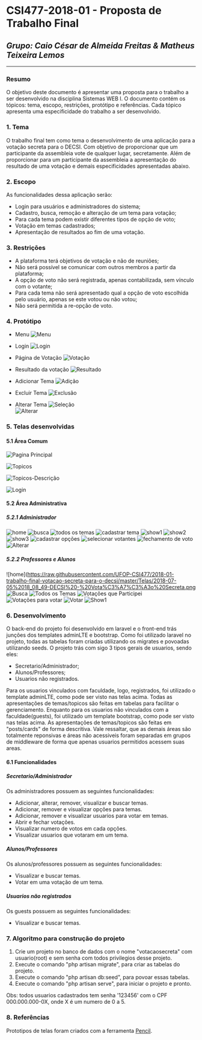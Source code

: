 # **CSI477-2018-01 - Proposta de Trabalho Final**
## *Grupo: Caio César de Almeida Freitas & Matheus Teixeira Lemos*

--------------

<!-- Descrever um resumo sobre o trabalho. -->

### Resumo
O objetivo deste documento é apresentar uma proposta para o trabalho a ser desenvolvido na disciplina Sistemas WEB I. O documento contém os tópicos: tema, escopo, restrições, protótipo e referências. Cada tópico apresenta uma especificidade do trabalho a ser desenvolvido.
<!-- Apresentar o tema. -->
### 1. Tema

  O trabalho final tem como tema o desenvolvimento de uma aplicação para a votação secreta para o DECSI. Com objetivo de proporcionar que um participante da assembleia vote de qualquer lugar, secretamente. Além de proporcionar para um participante da assembleia a apresentação do resultado de uma votação e demais especificidades apresentadas abaixo. 

<!-- Descrever e limitar o escopo da aplicação. -->
### 2. Escopo

As funcionalidades dessa aplicação serão:
* Login para usuários e administradores do sistema;
* Cadastro, busca, remoção e alteração de um tema para votação;
* Para cada tema podem existir diferentes tipos de opção de voto;
* Votação em temas cadastrados;
* Apresentação de resultados ao fim de uma votação.

<!-- Apresentar restrições de funcionalidades e de escopo. -->
### 3. Restrições

* A plataforma terá objetivos de votação e não de reuniões;
* Não será possível se comunicar com outros membros a partir da plataforma;
* A opção de voto não será registrada, apenas contabilizada, sem vínculo com o votante;
* Para cada tema não será apresentado qual a opção de voto escolhida pelo usuário, apenas se este votou ou não votou;
* Não será permitida a re-opção de voto.


<!-- Construir alguns protótipos para a aplicação, disponibilizá-los no Github e descrever o que foi considerado. //-->
### 4. Protótipo
  * Menu
  ![Menu](https://raw.githubusercontent.com/UFOP-CSI477/2018-01-trabalho-final-votacao-secreta-para-o-decsi/master/Prototipos/Prototipos%20de%20Tela/menu.png)
  
  * Login 
  ![Login](https://raw.githubusercontent.com/UFOP-CSI477/2018-01-trabalho-final-votacao-secreta-para-o-decsi/master/Prototipos/Prototipos%20de%20Tela/main.png)
  
  * Página de Votação
    ![Votação](https://raw.githubusercontent.com/UFOP-CSI477/2018-01-trabalho-final-votacao-secreta-para-o-decsi/master/Prototipos/Prototipos%20de%20Tela/openthemes.png)
    
  * Resultado da votação
     ![Resultado](https://raw.githubusercontent.com/UFOP-CSI477/2018-01-trabalho-final-votacao-secreta-para-o-decsi/master/Prototipos/Prototipos%20de%20Tela/results.png)
    
  * Adicionar Tema
    ![Adição](https://raw.githubusercontent.com/UFOP-CSI477/2018-01-trabalho-final-votacao-secreta-para-o-decsi/master/Prototipos/Prototipos%20de%20Tela/addtheme.png)
    
  * Excluir Tema
    ![Exclusão](https://raw.githubusercontent.com/UFOP-CSI477/2018-01-trabalho-final-votacao-secreta-para-o-decsi/master/Prototipos/Prototipos%20de%20Tela/removetheme.png)
    
   * Alterar Tema
    ![Seleção](https://raw.githubusercontent.com/UFOP-CSI477/2018-01-trabalho-final-votacao-secreta-para-o-decsi/master/Prototipos/Prototipos%20de%20Tela/alterartheme.png)   
    ![Alterar](https://raw.githubusercontent.com/UFOP-CSI477/2018-01-trabalho-final-votacao-secreta-para-o-decsi/master/Prototipos/Prototipos%20de%20Tela/alterartheme2.png)
    
 ### 5. Telas desenvolvidas
 
   #### 5.1 Área Comum
  ![Pagina Principal](https://raw.githubusercontent.com/UFOP-CSI477/2018-01-trabalho-final-votacao-secreta-para-o-decsi/master/Telas/2018-07-05%2018_08_01-DECSI%20-%20Vota%C3%A7%C3%A3o%20Secreta.png)
    
  ![Topicos](https://raw.githubusercontent.com/UFOP-CSI477/2018-01-trabalho-final-votacao-secreta-para-o-decsi/master/Telas/2018-07-05%2018_08_14-DECSI%20-%20Vota%C3%A7%C3%A3o%20Secreta.png)
 
 ![Topicos-Descrição](https://raw.githubusercontent.com/UFOP-CSI477/2018-01-trabalho-final-votacao-secreta-para-o-decsi/master/Telas/2018-07-05%2018_08_28-DECSI%20-%20Vota%C3%A7%C3%A3o%20Secreta.png)
  
  ![Login](https://raw.githubusercontent.com/UFOP-CSI477/2018-01-trabalho-final-votacao-secreta-para-o-decsi/master/Telas/2018-07-05%2018_08_18-DECSI%20-%20Vota%C3%A7%C3%A3o%20Secreta.png)
  
   #### 5.2 Área Administrativa
   ##### 5.2.1 Administrador 
   ![home](https://raw.githubusercontent.com/UFOP-CSI477/2018-01-trabalho-final-votacao-secreta-para-o-decsi/master/Telas/2018-07-05%2018_10_30-DECSI%20-%20Vota%C3%A7%C3%A3o%20Secreta.png)
   ![busca](https://raw.githubusercontent.com/UFOP-CSI477/2018-01-trabalho-final-votacao-secreta-para-o-decsi/master/Telas/2018-07-05%2018_10_34-DECSI%20-%20Vota%C3%A7%C3%A3o%20Secreta.png)
   ![todos os temas](https://raw.githubusercontent.com/UFOP-CSI477/2018-01-trabalho-final-votacao-secreta-para-o-decsi/master/Telas/2018-07-05%2018_10_41-DECSI%20-%20Vota%C3%A7%C3%A3o%20Secreta.png)
   ![cadastrar tema](https://raw.githubusercontent.com/UFOP-CSI477/2018-01-trabalho-final-votacao-secreta-para-o-decsi/master/Telas/2018-07-05%2018_10_45-DECSI%20-%20Vota%C3%A7%C3%A3o%20Secreta.png)
   ![show1](https://raw.githubusercontent.com/UFOP-CSI477/2018-01-trabalho-final-votacao-secreta-para-o-decsi/master/Telas/2018-07-05%2018_11_10-DECSI%20-%20Vota%C3%A7%C3%A3o%20Secreta.png)
   ![show2](https://raw.githubusercontent.com/UFOP-CSI477/2018-01-trabalho-final-votacao-secreta-para-o-decsi/master/Telas/2018-07-05%2018_11_13-DECSI%20-%20Vota%C3%A7%C3%A3o%20Secreta.png)
   ![show3](https://raw.githubusercontent.com/UFOP-CSI477/2018-01-trabalho-final-votacao-secreta-para-o-decsi/master/Telas/2018-07-05%2018_11_17-DECSI%20-%20Vota%C3%A7%C3%A3o%20Secreta.png)
   ![cadastrar opções](https://raw.githubusercontent.com/UFOP-CSI477/2018-01-trabalho-final-votacao-secreta-para-o-decsi/master/Telas/2018-07-05%2018_11_27-DECSI%20-%20Vota%C3%A7%C3%A3o%20Secreta.png)
   ![selecionar votantes](https://raw.githubusercontent.com/UFOP-CSI477/2018-01-trabalho-final-votacao-secreta-para-o-decsi/master/Telas/2018-07-05%2018_11_31-DECSI%20-%20Vota%C3%A7%C3%A3o%20Secreta.png)
   ![fechamento de voto](https://raw.githubusercontent.com/UFOP-CSI477/2018-01-trabalho-final-votacao-secreta-para-o-decsi/master/Telas/2018-07-05%2018_12_16-DECSI%20-%20Vota%C3%A7%C3%A3o%20Secreta.png)
   ![Alterar](https://raw.githubusercontent.com/UFOP-CSI477/2018-01-trabalho-final-votacao-secreta-para-o-decsi/master/Telas/2018-07-05%2018_14_40-DECSI%20-%20Vota%C3%A7%C3%A3o%20Secreta.png)
   
   ##### 5.2.2 Professores e Alunos
   ![home](https://raw.githubusercontent.com/UFOP-CSI477/2018-01-trabalho-final-votacao-secreta-para-o-decsi/master/Telas/2018-07-05%2018_08_49-DECSI%20-%20Vota%C3%A7%C3%A3o%20Secreta.png
   ![Busca](https://raw.githubusercontent.com/UFOP-CSI477/2018-01-trabalho-final-votacao-secreta-para-o-decsi/master/Telas/2018-07-05%2018_08_54-DECSI%20-%20Vota%C3%A7%C3%A3o%20Secreta.png)
   ![Todos os Temas](https://raw.githubusercontent.com/UFOP-CSI477/2018-01-trabalho-final-votacao-secreta-para-o-decsi/master/Telas/2018-07-05%2018_09_19-DECSI%20-%20Vota%C3%A7%C3%A3o%20Secreta.png)
   ![Votações que Participei](https://raw.githubusercontent.com/UFOP-CSI477/2018-01-trabalho-final-votacao-secreta-para-o-decsi/master/Telas/2018-07-05%2018_09_50-DECSI%20-%20Vota%C3%A7%C3%A3o%20Secreta.png)
   ![Votações para votar](https://raw.githubusercontent.com/UFOP-CSI477/2018-01-trabalho-final-votacao-secreta-para-o-decsi/master/Telas/2018-07-05%2018_09_55-DECSI%20-%20Vota%C3%A7%C3%A3o%20Secreta.png)
   ![Votar](https://raw.githubusercontent.com/UFOP-CSI477/2018-01-trabalho-final-votacao-secreta-para-o-decsi/master/Telas/2018-07-05%2018_10_06-DECSI%20-%20Vota%C3%A7%C3%A3o%20Secreta.png)
   ![Show1](https://raw.githubusercontent.com/UFOP-CSI477/2018-01-trabalho-final-votacao-secreta-para-o-decsi/master/Telas/2018-07-05%2018_10_14-DECSI%20-%20Vota%C3%A7%C3%A3o%20Secreta.png)
   
   
    
 ### 6. Desenvolvimento
 
  O back-end do projeto foi desenvolvido em laravel e o front-end trás junções dos templates adminLTE e bootstrap. Como foi utilizado  laravel no projeto, todas as tabelas foram criadas utilizando os migrates e povoadas utilizando seeds. O projeto trás com sigo 3 tipos gerais de usuarios, sendo eles: 
  
  * Secretario/Administrador;
  * Alunos/Professores;
  * Usuarios não registrados.
 
Para os usuarios vinculados com faculdade, logo, registrados, foi utilizado o template adminLTE, como pode ser visto nas telas acima. Todas as apresentações de temas/topicos são feitas em tabelas para facilitar o gerenciamento.
Enquanto para os usuarios não vinculados com a faculdade(guests), foi utilizado um template bootstrap, como pode ser visto nas telas acima. As apresentações de temas/topicos são feitas em "posts/cards" de forma descritiva.
Vale ressaltar, que as demais áreas são totalmente reponsivas e áreas não acessiveis foram separadas em grupos de middleware de forma que apenas usuarios permitidos acessem suas areas.

 #### 6.1 Funcionalidades
 ##### Secretario/Administrador
 Os administradores possuem as seguintes funcionalidades:
   * Adicionar, alterar, remover, visualizar e buscar temas.
   * Adicionar, remover e visualizar opções para temas.
   * Adicionar, remover e visualizar usuarios para votar em temas.
   * Abrir e fechar votações.
   * Visualizar numero de votos em cada opções.
   * Visualizar usuarios que votaram em um tema.
   
 ##### Alunos/Professores
  Os alunos/professores possuem as seguintes funcionalidades:
   * Visualizar e buscar temas.
   * Votar em uma votação de um tema.
   
##### Usuarios não registrados
  Os guests possuem as seguintes funcionalidades:
   * Visualizar e buscar temas.

### 7. Algoritmo para construção do projeto
1. Crie um projeto no banco de dados com o nome "votacaosecreta" com usuario(root) e sem senha com todos privilegios desse projeto.
2. Execute o comando "php artisan migrate", para criar as tabelas do projeto.
3. Execute o comando "php artisan db:seed", para povoar essas tabelas.
4. Execute o comando "php artisan serve", para iniciar o projeto e pronto.

Obs: todos usuarios cadastrados tem senha '123456' com o CPF 000.000.000-0X, onde X é um numero de 0 a 5.
### 8. Referências
Prototipos de telas foram criados com a ferramenta [Pencil](https://pencil.evolus.vn/).
